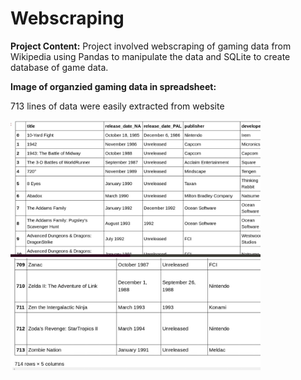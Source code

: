 # Webscraping

**Project Content:**
Project involved webscraping of gaming data from Wikipedia using Pandas to manipulate the data and 
SQLite to create database of game data.  

**Image of organzied gaming data in spreadsheet:**

713 lines of data were easily extracted from website

<img src="webscape_spreadsheet.jpg" width="400">

